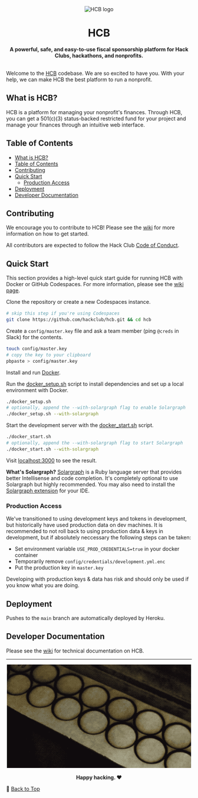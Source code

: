 <div align="center">
  <picture>
    <source media="(prefers-color-scheme: dark)" srcset="https://cloud-djxhgxve6-hack-club-bot.vercel.app/0hcb-icon-icon-dark_1_.png">
    <img src="https://cloud-5yru8jas0-hack-club-bot.vercel.app/0logo-512.png" width="126" alt="HCB logo">
  </picture>
  <h1>HCB</h1>
  <strong>A powerful, safe, and easy-to-use fiscal sponsorship platform for Hack Clubs, hackathons, and nonprofits.</strong>
</div>
<br>

Welcome to the [HCB](https://hackclub.com/hcb/) codebase. We are so excited to have you. With your help, we can make HCB the best platform to run a nonprofit.

## What is HCB?

HCB is a platform for managing your nonprofit's finances. Through HCB, you can get a 501(c)(3) status-backed restricted fund for your project and manage your finances through an intuitive web interface.

## Table of Contents

- [What is HCB?](#what-is-hcb)
- [Table of Contents](#table-of-contents)
- [Contributing](#contributing)
- [Quick Start](#quick-start)
  - [Production Access](#production-access)
- [Deployment](#deployment)
- [Developer Documentation](#developer-documentation)

## Contributing

We encourage you to contribute to HCB! Please see the [wiki](https://github.com/hackclub/hcb/wiki) for more information on how to get started.

All contributors are expected to follow the Hack Club [Code of Conduct](https://hackclub.com/conduct).

## Quick Start

This section provides a high-level quick start guide for running HCB with Docker or GitHub Codespaces. For more information, please see the [wiki page](https://github.com/hackclub/hcb/wiki/Development).

Clone the repository or create a new Codespaces instance.

```bash
# skip this step if you're using Codespaces
git clone https://github.com/hackclub/hcb.git && cd hcb
```

Create a `config/master.key` file and ask a team member (ping `@creds` in Slack) for the contents.

```bash
touch config/master.key
# copy the key to your clipboard
pbpaste > config/master.key
```

Install and run [Docker](https://docs.docker.com/get-docker/).

Run the [docker_setup.sh](./docker_setup.sh) script to install dependencies and set up a local environment with Docker.

```bash
./docker_setup.sh
# optionally, append the --with-solargraph flag to enable Solargraph
./docker_setup.sh --with-solargraph
```

Start the development server with the [docker_start.sh](./docker_start.sh) script.

```bash
./docker_start.sh
# optionally, append the --with-solargraph flag to start Solargraph
./docker_start.sh --with-solargraph
```

Visit [localhost:3000](http://localhost:3000) to see the result.

**What's Solargraph?** [Solargraph](https://solargraph.org/) is a Ruby language server that provides better Intellisense and code completion. It's completely optional to use Solargraph but highly recommended. You may also need to install the [Solargraph extension](https://github.com/castwide/solargraph#using-solargraph) for your IDE.

### Production Access

We've transitioned to using development keys and tokens in development, but historically have used production data on dev machines. It is recommended to not roll back to using production data & keys in development, but if absolutely neccessary the following steps can be taken:

- Set environment variable `USE_PROD_CREDENTIALS=true` in your docker container
- Temporarily remove `config/credentials/development.yml.enc`
- Put the production key in `master.key`

Developing with production keys & data has risk and should only be used if you know what you are doing.

## Deployment

Pushes to the `main` branch are automatically deployed by Heroku.

## Developer Documentation

Please see the [wiki](https://github.com/hackclub/hcb/wiki) for technical documentation on HCB.

---

<div align="center">
<img src="./hcb_laser.gif" alt="Laser engraving the HCB logo" width="500">
<br>
<p><strong>Happy hacking. ❤️</strong></p>
</div>

🔼 [Back to Top](#readme)
